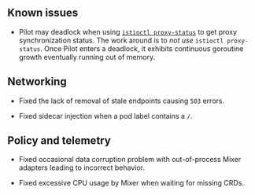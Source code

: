 ## Known issues

- Pilot may deadlock when using [`istioctl proxy-status`](/docs/reference/commands/istioctl/#istioctl-proxy-status) to get proxy synchronization status.
  The work around is to *not use* `istioctl proxy-status`.
  Once Pilot enters a deadlock, it exhibits continuous goroutine growth eventually running out of memory.

## Networking

- Fixed the lack of removal of stale endpoints causing `503` errors.

- Fixed sidecar injection when a pod label contains a `/`.

## Policy and telemetry

- Fixed occasional data corruption problem with out-of-process Mixer adapters leading to incorrect behavior.

- Fixed excessive CPU usage by Mixer when waiting for missing CRDs.
